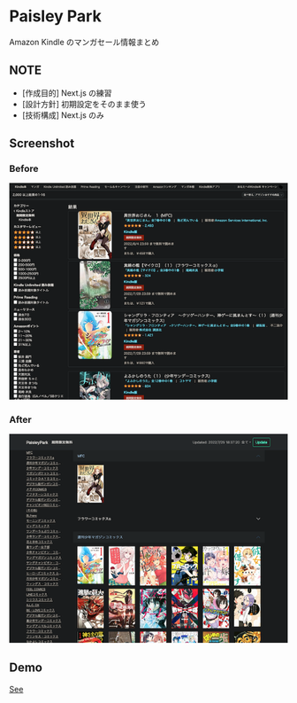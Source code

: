 # Paisley Park

Amazon Kindle のマンガセール情報まとめ

## NOTE

- [作成目的] Next.js の練習
- [設計方針] 初期設定をそのまま使う
- [技術構成] Next.js のみ

## Screenshot

### Before

![Before](/readme/before.png)

### After

![After](/readme/after.png)

## Demo

[See](https://paisley-park.vercel.app/)
